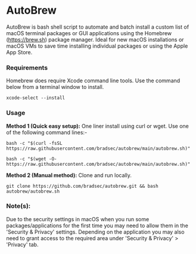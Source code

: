 # AutoBrew

AutoBrew is bash shell script to automate and batch install a custom list of macOS terminal packages or GUI applications using the Homebrew (https://brew.sh) package manager. Ideal for new macOS installations or macOS VMs to save time installing individual packages or using the Apple App Store.

### Requirements

Homebrew does require Xcode command line tools. Use the command below from a terminal window to install.

`xcode-select --install`

### Usage 

**Method 1 (Quick easy setup):** One liner install using curl or wget. Use one of the following command lines:-  

`bash -c "$(curl -fsSL https://raw.githubusercontent.com/bradsec/autobrew/main/autobrew.sh)"`
  
`bash -c "$(wget -O- https://raw.githubusercontent.com/bradsec/autobrew/main/autobrew.sh)"`
  
**Method 2 (Manual method):** Clone and run locally.

`git clone https://github.com/bradsec/autobrew.git && bash autobrew/autobrew.sh`

### Note(s):

Due to the security settings in macOS when you run some packages/applications for the first time you may need to allow them in the 'Security & Privacy' settings. Depending on the application you may also need to grant access to the required area under 'Security & Privacy' > 'Privacy' tab.
